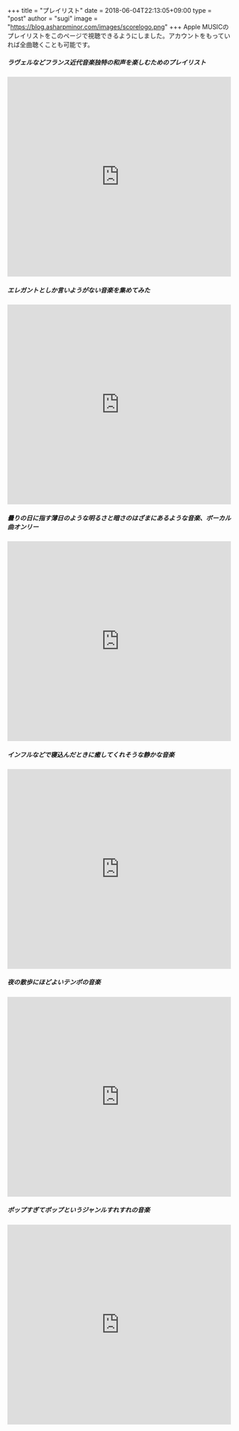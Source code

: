 +++
title = "プレイリスト"
date = 2018-06-04T22:13:05+09:00
type = "post"
author = "sugi"
image = "https://blog.asharpminor.com/images/scorelogo.png"
+++
Apple MUSICのプレイリストをこのページで視聴できるようにしました。アカウントをもっていれば全曲聴くことも可能です。

##### ラヴェルなどフランス近代音楽独特の和声を楽しむためのプレイリスト

<iframe allow="autoplay *; encrypted-media *;" sandbox="allow-forms allow-popups allow-same-origin allow-scripts allow-top-navigation-by-user-activation" style="padding:0;width:660px;height:450px;max-width:100%;border:none;overflow:hidden;background:transparent;" src="https://embed.music.apple.com/jp/playlist/les-chefs-d%C5%93uvre-de-la-musique-fran%C3%A7aise/pl.u-3pbtp57Av"></iframe>

##### エレガントとしか言いようがない音楽を集めてみた

<iframe allow="autoplay *; encrypted-media *;" sandbox="allow-forms allow-popups allow-same-origin allow-scripts allow-top-navigation-by-user-activation" style="padding:0;width:660px;height:450px;max-width:100%;border:none;overflow:hidden;background:transparent;" src="https://embed.music.apple.com/jp/playlist/music-of-elegance/pl.u-aZvqDs048GN"></iframe>

##### 曇りの日に指す薄日のような明るさと暗さのはざまにあるような音楽、ボーカル曲オンリー

<iframe allow="autoplay *; encrypted-media *;" sandbox="allow-forms allow-popups allow-same-origin allow-scripts allow-top-navigation-by-user-activation" style="padding:0;width:660px;height:450px;max-width:100%;border:none;overflow:hidden;background:transparent;" src="https://embed.music.apple.com/jp/playlist/songs-in-grey/pl.e226adea526b4f2d9c23391b0849fa8b"></iframe>

##### インフルなどで寝込んだときに癒してくれそうな静かな音楽

<iframe allow="autoplay *; encrypted-media *;" sandbox="allow-forms allow-popups allow-same-origin allow-scripts allow-top-navigation-by-user-activation" style="padding:0;width:660px;height:450px;max-width:100%;border:none;overflow:hidden;background:transparent;" src="https://embed.music.apple.com/jp/playlist/healing-music-for-the-flu/pl.u-d2W9juvE67l"></iframe>

##### 夜の散歩にほどよいテンポの音楽

<iframe allow="autoplay *; encrypted-media *;" sandbox="allow-forms allow-popups allow-same-origin allow-scripts allow-top-navigation-by-user-activation" style="padding:0;width:660px;height:450px;max-width:100%;border:none;overflow:hidden;background:transparent;" src="https://embed.music.apple.com/jp/playlist/music-for-night-walk/pl.u-e9m0qUDqYm2"></iframe>

##### ポップすぎてポップというジャンルすれすれの音楽

<iframe allow="autoplay *; encrypted-media *;" sandbox="allow-forms allow-popups allow-same-origin allow-scripts allow-top-navigation-by-user-activation" style="padding:0;width:660px;height:450px;max-width:100%;border:none;overflow:hidden;background:transparent;" src="https://embed.music.apple.com/jp/playlist/this-is-pop/pl.u-38bJWsp57Av"></iframe>
